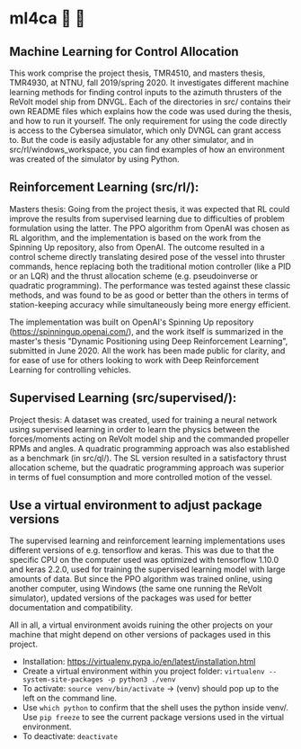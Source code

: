 # ml4ca :speedboat: :space_invader:
## Machine Learning for Control Allocation

This work comprise the project thesis, TMR4510, and masters thesis, TMR4930, at NTNU, fall 2019/spring 2020. It investigates different machine learning methods for finding control inputs to the azimuth thrusters of the ReVolt model ship from DNVGL. Each of the directories in src/ contains their own README files which explains how the code was used during the thesis, and how to run it yourself. The only requirement for using the code directly is access to the Cybersea simulator, which only DVNGL can grant access to. But the code is easily adjustable for any other simulator, and in src/rl/windows_workspace, you can find examples of how an environment was created of the simulator by using Python.

## Reinforcement Learning (src/rl/):
Masters thesis: Going from the project thesis, it was expected that RL could improve the results from supervised learning due to difficulties of problem formulation using the latter. The PPO algorithm from OpenAI was chosen as RL algorithm, and the implementation is based on the work from the Spinning Up repository, also from OpenAI. The outcome resulted in a control scheme directly translating desired pose of the vessel into thruster commands, hence replacing both the traditional motion controller (like a PID or an LQR) and the thrust allocation scheme (e.g. pseudoinverse or quadratic programming). The performance was tested against these classic methods, and was found to be as good or better than the others in terms of station-keeping accuracy while simultaneously being more energy efficient.

The implementation was built on OpenAI's Spinning Up repository (https://spinningup.openai.com/), and the work itself is summarized in the master's thesis "Dynamic Positioning using Deep Reinforcement Learning", submitted in June 2020. All the work has been made public for clarity, and for ease of use for others looking to work with Deep Reinforcement Learning for controlling vehicles.

## Supervised Learning (src/supervised/):
Project thesis: A dataset was created, used for training a neural network using supervised learning in order to learn the physics between the forces/moments acting on ReVolt model ship and the commanded propeller RPMs and angles. A quadratic programming approach was also established as a benchmark (in src/ql/). The SL version resulted in a satisfactory thrust allocation scheme, but the quadratic programming approach was superior in terms of fuel consumption and more controlled motion of the vessel.

## Use a virtual environment to adjust package versions

The supervised learning and reinforcement learning implementations uses different versions of e.g. tensorflow and keras. This was due to that the specific CPU on the computer used was optimized with tensorflow 1.10.0 and keras 2.2.0, used for training the supervised learning model with large amounts of data. But since the PPO algorithm was trained online, using another computer, using Windows (the same one running the ReVolt simulator), updated versions of the packages was used for better documentation and compatibility.

All in all, a virtual environment avoids ruining the other projects on your machine that might depend on other versions of packages used in this project.

- Installation: https://virtualenv.pypa.io/en/latest/installation.html
- Create a virtual environment within you project folder: `virtualenv --system-site-packages -p python3 ./venv`
- To activate: `source venv/bin/activate` -> (venv) should pop up to the left on the command line.
- Use `which python` to confirm that the shell uses the python inside venv/. Use `pip freeze` to see the current package versions used in the virtual environment.
- To deactivate: `deactivate`

